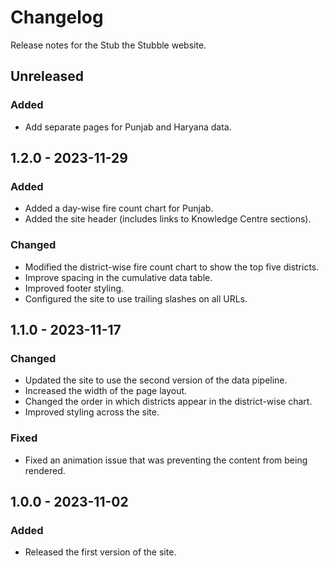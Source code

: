# Changelog

Release notes for the Stub the Stubble website.



## Unreleased

### Added
- Add separate pages for Punjab and Haryana data.



## 1.2.0 - 2023-11-29

### Added
- Added a day-wise fire count chart for Punjab.
- Added the site header (includes links to Knowledge Centre sections).

### Changed
- Modified the district-wise fire count chart to show the top five districts.
- Improve spacing in the cumulative data table.
- Improved footer styling.
- Configured the site to use trailing slashes on all URLs.



## 1.1.0 - 2023-11-17

### Changed
- Updated the site to use the second version of the data pipeline.
- Increased the width of the page layout.
- Changed the order in which districts appear in the district-wise chart.
- Improved styling across the site.

### Fixed
- Fixed an animation issue that was preventing the content from being rendered.



## 1.0.0 - 2023-11-02

### Added
- Released the first version of the site.
